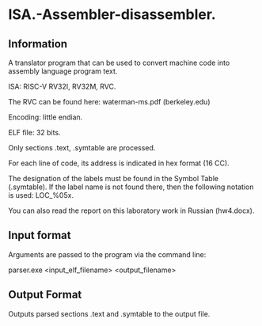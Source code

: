 # ISA.-Assembler-disassembler.

## Information
A translator program that can be used to convert machine code into assembly language program text.

ISA: RISC-V RV32I, RV32M, RVC.

The RVC can be found here: waterman-ms.pdf (berkeley.edu)

Encoding: little endian.

ELF file: 32 bits.

Only sections .text, .symtable are processed.

For each line of code, its address is indicated in hex format (16 CC).

The designation of the labels must be found in the Symbol Table (.symtable). If the label name is not found there, then the following notation is used: LOC_%05x.

You can also read the report on this laboratory work in Russian (hw4.docx).

## Input format
Arguments are passed to the program via the command line:

parser.exe <input_elf_filename> <output_filename>

## Output Format
Outputs parsed sections .text and .symtable to the output file.

